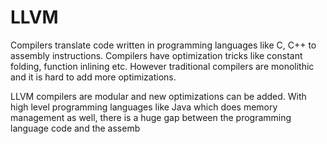 # LLVM
Compilers translate code written in programming languages like C, C++ to assembly instructions.
Compilers have optimization tricks like constant folding, function inlining etc.
However traditional compilers are monolithic and it is hard to add more optimizations.

LLVM compilers are modular and new optimizations can be added.
With high level programming languages like Java which does memory management as well, there is a huge gap between the programming language code and the 
assemb
